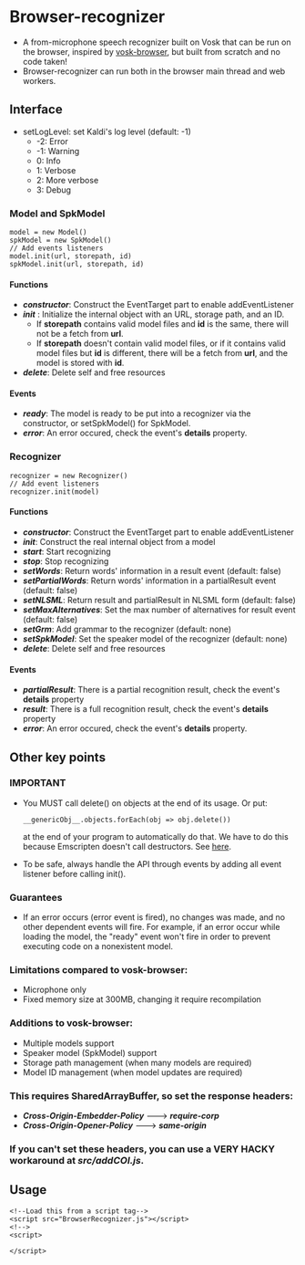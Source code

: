 # Browser-recognizer
- A from-microphone speech recognizer built on Vosk that can be run on the browser, inspired by [vosk-browser](https://github.com/ccoreilly/vosk-browser), but built from scratch and no code taken!
- Browser-recognizer can run both in the browser main thread and web workers.
## Interface
- setLogLevel: set Kaldi's log level (default: -1)
    - -2: Error
    - -1: Warning
    - 0: Info 
    - 1: Verbose
    - 2: More verbose
    - 3: Debug
### Model and SpkModel
```
model = new Model()
spkModel = new SpkModel()
// Add events listeners
model.init(url, storepath, id)
spkModel.init(url, storepath, id)
```
#### Functions
- ***constructor***: Construct the EventTarget part to enable addEventListener
- ***init*** : Initialize the internal object with an URL, storage path, and an ID.
    - If **storepath** contains valid model files and **id** is the same, there will not be a fetch from **url**.
    - If **storepath** doesn't contain valid model files, or if it contains valid model files but **id** is different, there will be a fetch from **url**, and the model is stored with **id**.
- ***delete***: Delete self and free resources
#### Events
- ***ready***: The model is ready to be put into a recognizer via the constructor, or setSpkModel() for SpkModel.
- ***error***: An error occured, check the event's **details** property.
### Recognizer
```
recognizer = new Recognizer()
// Add event listeners
recognizer.init(model)
```
#### Functions
- ***constructor***: Construct the EventTarget part to enable addEventListener
- ***init***: Construct the real internal object from a model
- ***start***: Start recognizing
- ***stop***: Stop recognizing
- ***setWords***: Return words' information in a result event (default: false)
- ***setPartialWords***: Return words' information in a partialResult event (default: false)
- ***setNLSML***: Return result and partialResult in NLSML form (default: false)
- ***setMaxAlternatives***: Set the max number of alternatives for result event (default: false)
- ***setGrm***: Add grammar to the recognizer (default: none)
- ***setSpkModel***: Set the speaker model of the recognizer (default: none)
- ***delete***: Delete self and free resources
#### Events
- ***partialResult***: There is a partial recognition result, check the event's **details** property
- ***result***: There is a full recognition result, check the event's **details** property
- ***error***: An error occured, check the event's **details** property.
## Other key points
### IMPORTANT 
- You MUST call delete() on objects at the end of its usage. Or put: 

    ```
    __genericObj__.objects.forEach(obj => obj.delete())
    ```
    at the end of your program to automatically do that. We have to do this because Emscripten doesn't call destructors. See [here](https://emscripten.org/docs/getting_started/FAQ.html#what-does-exiting-the-runtime-mean-why-don-t-atexit-s-run).
- To be safe, always handle the API through events by adding all event listener before calling init().
### Guarantees
- If an error occurs (error event is fired), no changes was made, and no other dependent events will fire. For example, if an error occur while loading the model, the "ready" event won't fire in order to prevent executing code on a nonexistent model.
### Limitations compared to vosk-browser:
- Microphone only
- Fixed memory size at 300MB, changing it require recompilation 
### Additions to vosk-browser:
- Multiple models support
- Speaker model (SpkModel) support
- Storage path management (when many models are required)
- Model ID management (when model updates are required)
### This requires SharedArrayBuffer, so set the response headers:
- ***Cross-Origin-Embedder-Policy*** ---> ***require-corp***
- ***Cross-Origin-Opener-Policy*** ---> ***same-origin***
### If you can't set these headers, you can use a VERY HACKY workaround at *src/addCOI.js*.

## Usage 
```
<!--Load this from a script tag-->
<script src="BrowserRecognizer.js"></script>
<!-->
<script>

</script>
```
